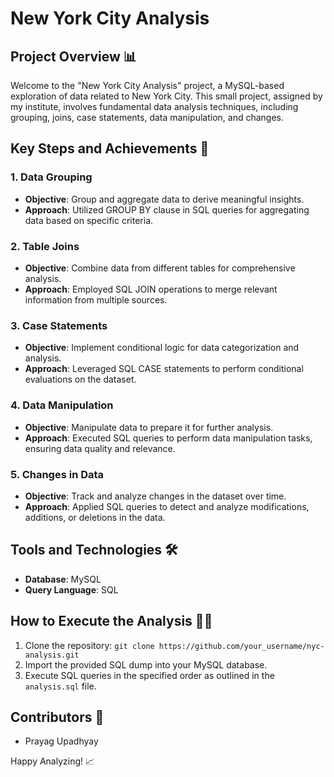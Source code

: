 # New York City Analysis

## Project Overview 📊
Welcome to the "New York City Analysis" project, a MySQL-based exploration of data related to New York City. This small project, assigned by my institute, involves fundamental data analysis techniques, including grouping, joins, case statements, data manipulation, and changes.

## Key Steps and Achievements 🚀

### 1. Data Grouping
- **Objective**: Group and aggregate data to derive meaningful insights.
- **Approach**: Utilized GROUP BY clause in SQL queries for aggregating data based on specific criteria.

### 2. Table Joins
- **Objective**: Combine data from different tables for comprehensive analysis.
- **Approach**: Employed SQL JOIN operations to merge relevant information from multiple sources.

### 3. Case Statements
- **Objective**: Implement conditional logic for data categorization and analysis.
- **Approach**: Leveraged SQL CASE statements to perform conditional evaluations on the dataset.

### 4. Data Manipulation
- **Objective**: Manipulate data to prepare it for further analysis.
- **Approach**: Executed SQL queries to perform data manipulation tasks, ensuring data quality and relevance.

### 5. Changes in Data
- **Objective**: Track and analyze changes in the dataset over time.
- **Approach**: Applied SQL queries to detect and analyze modifications, additions, or deletions in the data.

## Tools and Technologies 🛠️
- **Database**: MySQL
- **Query Language**: SQL

## How to Execute the Analysis 🏃‍♂️
1. Clone the repository: `git clone https://github.com/your_username/nyc-analysis.git`
2. Import the provided SQL dump into your MySQL database.
3. Execute SQL queries in the specified order as outlined in the `analysis.sql` file.

## Contributors 🤝
- Prayag Upadhyay

Happy Analyzing! 📈
